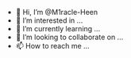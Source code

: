 - 👋 Hi, I’m @M1racle-Heen
- 👀 I’m interested in ...
- 🌱 I’m currently learning ...
- 💞️ I’m looking to collaborate on ...
- 📫 How to reach me ...

<!---
M1racle-Heen/M1racle-Heen is a ✨ special ✨ repository because its `README.md` (this file) appears on your GitHub profile.
You can click the Preview link to take a look at your changes.
--->
